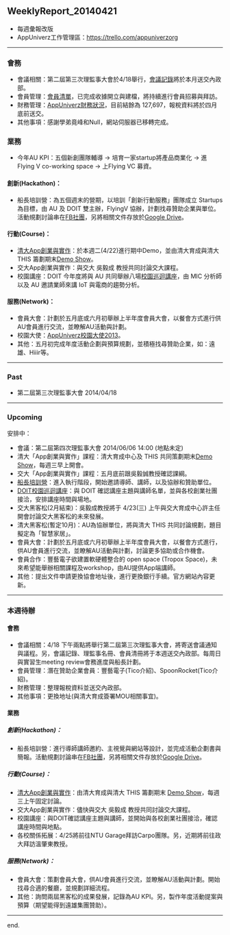 ## WeeklyReport_20140421

* 每週彙報改版
* AppUniverz工作管理區：https://trello.com/appuniverzorg

----------------------------
### 會務
* 會議相關：第二屆第三次理監事大會於4/18舉行，[會議記錄](https://drive.google.com/file/d/0Byfxakd_Uoa5ellVNWRlaEdoNGc/edit?usp=sharing)將於本月送交內政部。
* 會員管理：[會員清單](https://docs.google.com/spreadsheet/ccc?key=0Aq7L8Y46XVAVdHRlWHNPLUdtU1pyR0kyaXdGX2JpRkE&usp=sharing)，已完成收據開立與建檔，將持續進行會員招募與拜訪。
* 財務管理：[AppUniverz財務狀況](http://bit.ly/AU-Finance)，目前結餘為 127,697，報稅資料將於四月底前送交。
* 其他事項：感謝學弟竟峰和Null，網站伺服器已移轉完成。

### 業務
* 今年AU KPI：五個新創團隊輔導 → 培育一家startup將產品商業化 → 進Flying V co-working space → 上Flying VC 募資。

#### 創新(Hackathon)：
* 船長培訓營：為五個週末的營期，以培訓「創新行動服務」團隊成立 Startups 為目標，由 AU 及 DOIT 雙主辦，FlyingV 協辦，計劃找尋贊助企業與單位。活動規劃討論串在[FB社團](https://www.facebook.com/groups/620587151369113/)，另將相關文件存放於[Google Drive](https://drive.google.com/folderview?id=0B67L8Y46XVAVZ3BrZnNYZHowZU0&usp=sharing)。

#### 行動(Course)：
* [清大App創業與實作](https://drive.google.com/folderview?id=0Byfxakd_Uoa5Rmctd3BMSVFCTjg&usp=sharing)：於本週二(4/22)進行期中Demo，並由清大育成與清大 THIS 籌劃期末[Demo Show](https://drive.google.com/file/d/0Byfxakd_Uoa5WnFGX0NhcjNVb1E/edit?usp=sharing)。
* 交大App創業與實作：與交大 吳毅成 教授共同討論交大課程。
* 校園講座：DOIT 今年度將與 AU 共同舉辦八場[校園巡迴講座](https://docs.google.com/spreadsheets/d/15NSMhXUFQzu8RM1btDbYza-Nv7Qidj1BNvevq267tVA/edit?usp=sharing)，由 MIC 分析師以及 AU 邀請業師來講 IoT 與電商的趨勢分析。

#### 服務(Network)：
* 會員大會：計劃於五月底或六月初舉辦上半年度會員大會，以餐會方式進行供AU會員進行交流，並瞭解AU活動與計劃。
* 校園大使：[AppUniverz校園大使2013](https://aucampus2013.hackpad.com/)。
* 其他：五月初完成年度活動企劃與預算規劃，並積極找尋贊助企業，如：遠雄、Hiiir等。

----------------------------
### Past

* 第二屆第三次理監事大會 2014/04/18 

----------------------------
### Upcoming 

安排中：

* 會議：第二屆第四次理監事大會 2014/06/06  14:00 (地點未定)
* 清大「App創業與實作」課程：清大育成中心及 THIS 共同策劃期末[Demo Show](https://drive.google.com/file/d/0Byfxakd_Uoa5WnFGX0NhcjNVb1E/edit?usp=sharing)，每週三早上開會。
* 交大「App創業與實作」課程：五月底前跟吳毅誠教授確認課綱。
* [船長培訓營](https://drive.google.com/folderview?id=0B67L8Y46XVAVZ3BrZnNYZHowZU0&usp=sharing)：進入執行階段，開始邀請導師、講師，以及協辦和贊助單位。
* [DOIT校園巡迴講座](https://docs.google.com/spreadsheets/d/15NSMhXUFQzu8RM1btDbYza-Nv7Qidj1BNvevq267tVA/edit?usp=sharing)：與 DOIT 確認講座主題與講師名單，並與各校創業社團接洽，安排講座時間與場地。
* 交大黑客松(2月結束)：吳毅成教授將于 4/23(三) 上午與交大育成中心許主任開會討論交大黑客松的未來發展。
* 清大黑客松(暫定10月)：AU為協辦單位，將與清大 THIS 共同討論規劃，題目擬定為「智慧家居」。
* 會員大會：計劃於五月底或六月初舉辦上半年度會員大會，以餐會方式進行，供AU會員進行交流，並瞭解AU活動與計劃，討論更多協助或合作機會。
* 會員合作：豐藝電子欲建置軟硬體整合的 open space (Tropox Space)，未來希望能舉辦相關課程及workshop，由AU提供App端講師。
* 其他：提出文件申請更換協會地址後，進行更換銀行手續。官方網站內容更新。

----------------------------
### 本週待辦

#### 會務
* 會議相關：4/18 下午兩點將舉行第二屆第三次理監事大會，將寄送會議通知與議程。另，會議記錄、理監事名冊、會員清冊將于本週送交內政部。每周日與實習生meeting review會務進度與船長計劃。
* 會員管理：潛在贊助企業會員：豐藝電子(Tico介紹)、SpoonRocket(Tico介紹)。
* 財務管理：整理報稅資料並送交內政部。
* 其他事項：更換地址(與清大育成簽署MOU相關事宜)。


#### 業務

##### 創新(Hackathon)：
* 船長培訓營：進行導師講師邀約、主視覺與網站等設計，並完成活動企劃書與簡報。活動規劃討論串在[FB社團](https://www.facebook.com/groups/620587151369113/)，另將相關文件存放於[Google Drive](https://drive.google.com/folderview?id=0B67L8Y46XVAVZ3BrZnNYZHowZU0&usp=sharing)。

##### 行動(Course)：
* [清大App創業與實作](https://drive.google.com/folderview?id=0Byfxakd_Uoa5Rmctd3BMSVFCTjg&usp=sharing)：由清大育成與清大 THIS 籌劃期末 [Demo Show](https://drive.google.com/file/d/0Byfxakd_Uoa5WnFGX0NhcjNVb1E/edit?usp=sharing)，每週三上午固定討論。
* 交大App創業與實作：儘快與交大 吳毅成 教授共同討論交大課程。
* 校園講座：與DOIT確認講座主題與講師，並開始與各校創業社團接洽，確認講座時間與地點。
* 各校關係拓展：4/25將前往NTU Garage拜訪Carpo團隊。另，近期將前往政大拜訪溫肇東教授。


##### 服務(Network)：
* 會員大會：策劃會員大會，供AU會員進行交流，並瞭解AU活動與計劃。開始找尋合適的餐廳，並規劃詳細流程。
* 其他：詢問兩屆黑客松的成果發展，記錄為AU KPI。另，製作年度活動提案與預算（期望能得到遠雄集團贊助）。

----------------------------
end.
